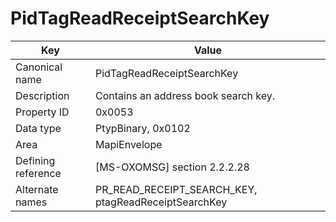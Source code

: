 # PidTagReadReceiptSearchKey

| Key | Value |
|---|---|
| Canonical name | PidTagReadReceiptSearchKey |
| Description | Contains an address book search key. |
| Property ID | 0x0053 |
| Data type | PtypBinary, 0x0102 |
| Area | MapiEnvelope |
| Defining reference | [MS-OXOMSG] section 2.2.2.28 |
| Alternate names | PR_READ_RECEIPT_SEARCH_KEY, ptagReadReceiptSearchKey |
